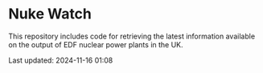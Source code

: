 # Nuke Watch

This repository includes code for retrieving the latest information available on the output of EDF nuclear power plants in the UK.

Last updated: 2024-11-16 01:08